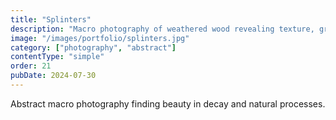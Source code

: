 ```yaml
---
title: "Splinters"
description: "Macro photography of weathered wood revealing texture, grain, and the passage of time."
image: "/images/portfolio/splinters.jpg"
category: ["photography", "abstract"]
contentType: "simple"
order: 21
pubDate: 2024-07-30
---
```


Abstract macro photography finding beauty in decay and natural processes.

